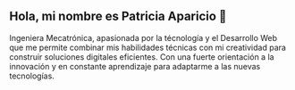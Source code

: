 ## Hola, mi nombre es Patricia Aparicio 👋

<!--
**PatoAparicio/PatoAparicio** is a ✨ _special_ ✨ repository because its `README.md` (this file) appears on your GitHub profile.-->

Ingeniera Mecatrónica, apasionada por la técnología y el Desarrollo Web que me permite combinar mis habilidades técnicas con mi creatividad para construir soluciones digitales eficientes. Con una fuerte orientación a la innovación y en constante aprendizaje para adaptarme a las nuevas tecnologías.
